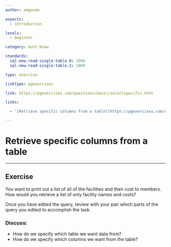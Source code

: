 ```yaml
---
author: amgando

aspects:
  - introduction

levels:
  - beginner

category: must-know

standards:
  sql-new.read-single-table.0: 1000
  sql-new.read-single-table.2: 1000

type: exercise

linkType: pgexercises

link: https://pgexercises.com/questions/basic/selectspecific.html

links:

  - '[Retrieve specific columns from a table](https://pgexercises.com/questions/basic/selectspecific.html){documentation}'

---
```


# Retrieve specific columns from a table

---
## Exercise

You want to print out a list of all of the facilities and their cost to members. How would you retrieve a list of only facility names and costs?

Once you have edited the query, review with your pair which parts of the query you edited to accomplish the task.

### Discuss:
- How do we specify which table we want data from?
- How do we specify which columns we want from the table?
